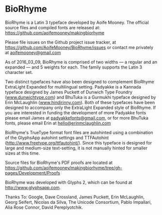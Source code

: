 # BioRhyme

BioRhyme is a Latin 3 typeface developed by Aoife Mooney. The official source files and compiled fonts are released at: https://github.com/aoifemooney/makingbiorhyme

Please file issues on the Github project issue tracker, at https://github.com/AoifeMooney/BioRhyme/issues or contact me privately at <aoifemooney@gmail.com>

As of 2016_03_09, BioRhyme is comprised of two widths — a regular and an expanded — and 5 weights for each. The family supports the Latin 3 character set. 

Two distinct typefaces have also been designed to complement BioRhyme ExtraLight Expanded for multilingual setting. Padyakke is a Kannada typeface designed by James Puckett of Dunwich Type Foundry (www.dunwichtype.com) and BhuTuka is a Gurmukhi typeface designed by Erin McLaughlin (www.hindirinny.com). Both of these typefaces have been designed to accompany only the ExtraLight Expanded style of BioRhyme. If you are interested in funding the development of more Padyakke fonts please email James at <padyakkefonts@gmail.com>, or for more BhuTuka fonts, please email Erin at <hello@erinmclaughlin.com>

BioRhyme's TrueType format font files are autohinted using a combination of the GlyphsApp autohint settings and TTFAutohint (http://www.freetype.org/ttfautohint/).  Since this typeface is designed for large and medium-size text-setting, it is not manually hinted for smaller sizes at this time.

Source files for BioRhyme's PDF proofs are located at https://github.com/aoifemooney/makingbiorhyme/tree/gh-pages/Development/Proofs

BioRhyme was developed with Glyphs 2, which can be found at http://www.glyphsapp.com.

Thanks To:
Google, Dave Crossland, James Puckett, Erin McLaughlin, Georg Seifert, Nicolas da Silva, The Unicode Consortium, Pablo Impallari, Alia Rose Connor, David Pereplyotchik.
